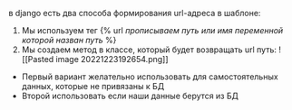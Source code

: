 в django есть два способа формирования url-адреса в шаблоне:
1) Мы используем тег {% url *прописываем путь или имя переменной которой назван путь* %}
2) Мы создаем метод в классе, который будет возвращать url путь:
 ![[Pasted image 20221223192654.png]]

 - Первый вариант желательно использовать для самостоятельных данных, которые не привязаны к БД
 - Второй использовать если наши данные берутся из БД

